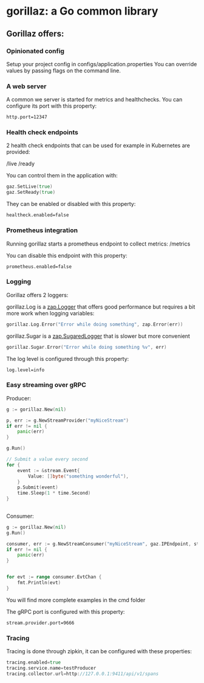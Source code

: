 # gorillaz: a Go common library

## Gorillaz offers:

### Opinionated config

Setup your project config in configs/application.properties
You can override values by passing flags on the command line.

### A web server
A common we server is started for metrics and healthchecks.
You can configure its port with this property:
```
http.port=12347
```

### Health check endpoints

2 health check endpoints that can be used for example in Kubernetes are provided:

/live
/ready

You can control them in the application with:
```go
gaz.SetLive(true)
gaz.SetReady(true)
```

They can be enabled or disabled with this property:
```
healtheck.enabled=false
```

### Prometheus integration

Running gorillaz starts a prometheus endpoint to collect metrics:
/metrics

You can disable this endpoint with this property:
```
prometheus.enabled=false
```

### Logging

Gorillaz offers 2 loggers:

gorillaz.Log is a [zap.Logger](https://github.com/uber-go/zap)  that offers good performance but requires a bit more work when logging variables:

```go
gorillaz.Log.Error("Error while doing something", zap.Error(err))
```


gorillaz.Sugar is a [zap.SugaredLogger](https://github.com/uber-go/zap) that is slower but more convenient

```go
gorillaz.Sugar.Error("Error while doing something %v", err)
```

The log level is configured through this property:
```
log.level=info
```



### Easy streaming over gRPC

Producer: 
```go
g := gorillaz.New(nil)

p, err := g.NewStreamProvider("myNiceStream")
if err != nil {
    panic(err)
}

g.Run()

// Submit a value every second
for {
    event := &stream.Event{
        Value: []byte("something wonderful"),
    }
    p.Submit(event)
    time.Sleep(1 * time.Second)
}
    
```

Consumer:
```go
g := gorillaz.New(nil)
g.Run()

consumer, err := g.NewStreamConsumer("myNiceStream", gaz.IPEndpoint, strings.Split("localhost:8080", ","))
if err != nil {
    panic(err)
}


for evt := range consumer.EvtChan {
    fmt.Println(evt)
}
```


You will find more complete examples in the cmd folder

The gRPC port is configured with this property:
```
stream.provider.port=9666
```


### Tracing

Tracing is done through zipkin, it can be configured with these properties:
```go
tracing.enabled=true
tracing.service.name=testProducer
tracing.collector.url=http://127.0.0.1:9411/api/v1/spans
```


